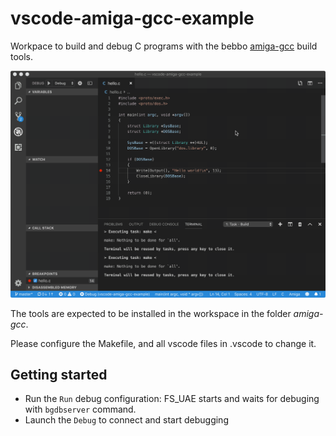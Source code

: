 # vscode-amiga-gcc-example
Workpace to build and debug C programs with the bebbo [amiga-gcc](https://github.com/bebbo/amiga-gcc) build tools.

![Debug example](images/debug.gif)

The tools are expected to be installed in the workspace in the folder *amiga-gcc*.

Please configure the Makefile, and all vscode files in .vscode to change it.

## Getting started
- Run the `Run` debug configuration: FS_UAE starts and waits for debuging with `bgdbserver` command.
- Launch the `Debug` to connect and start debugging
